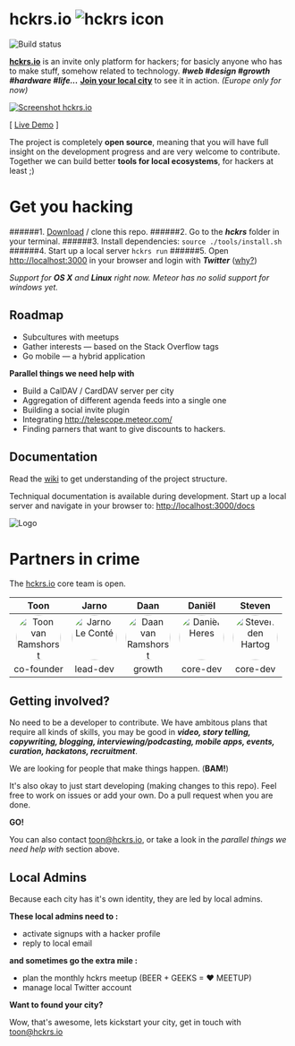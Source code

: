 hckrs.io ![hckrs icon](https://s3.amazonaws.com/hckrs.io/static/logo/logo-icon-vector-mini.png)
=========
![Build status](https://api.travis-ci.org/hckrs/hckrs.io.svg)

[**hckrs.io**](http://hckrs.io) is an invite only platform for hackers; for basicly anyone who has to make stuff, somehow related to technology. ***#web #design #growth #hardware #life...***
[**Join your local city**](http://hckrs.io) to see it in action. *(Europe only for now)*

<a href="http://hckrs.io"><img src="https://s3.amazonaws.com/hckrs.io/static/preview/preview1.jpg" alt="Screenshot hckrs.io" ></a>

[ [Live Demo](http://hckrs.io) ]

The project is completely **open source**, meaning that you will have full insight on the development progress and are very welcome to contribute. Together we can build better **tools for local ecosystems**, for hackers at least ;)



Get you hacking
================

######1. [Download](https://github.com/Jarnoleconte/hckrs.io/archive/development.zip) / clone this repo.
######2. Go to the ***hckrs*** folder in your terminal.
######3. Install dependencies: `source ./tools/install.sh`
######4. Start up a local server `hckrs run`
######5. Open [http://localhost:3000](http://localhost:3000) in your browser and login with ***Twitter*** ([why?](https://github.com/Jarnoleconte/hckrs.io/wiki/Run-Project#login-at-the-site))

*Support for* ***OS X*** *and* ***Linux*** *right now.*
*Meteor has no solid support for windows yet.*




Roadmap
--------

* Subcultures with meetups
* Gather interests — based on the Stack Overflow tags
* Go mobile — a hybrid application


**Parallel things we need help with**

* Build a CalDAV / CardDAV server per city
* Aggregation of different agenda feeds into a single one
* Building a social invite plugin
* Integrating http://telescope.meteor.com/
* Finding parners that want to give discounts to hackers.




Documentation
--------------

Read the [wiki](https://github.com/Jarnoleconte/hckrs.io/wiki) to get understanding of the project structure.

Techniqual documentation is available during development.
Start up a local server and navigate in your browser to:
[http://localhost:3000/docs](http://localhost:3000/docs)


![Logo](https://s3.amazonaws.com/hckrs.io/static/logo/logo1.jpg)




Partners in crime
==================

The [hckrs.io](http://hckrs.io) core team is open.

Toon | Jarno | Daan | Daniël | Steven
:---:|:-----:|:----:|:------:|:------:
<a href="https://github.com/ramshorst"><img src="https://avatars0.githubusercontent.com/u/5200239?v=3&s=80" width="80" alt="Toon van Ramshorst" style="width:80px;height:80px;border-radius: 40px;"></a> | <a href="https://github.com/Jarnoleconte"><img src="https://avatars0.githubusercontent.com/u/279767?v=3&s=80" alt="Jarno Le Conté" width="80" style="width:80px;height:80px;border-radius: 40px;"></a> | <a href="https://github.com/daanvr"><img src="https://avatars0.githubusercontent.com/u/4609765?v=3&s=80" alt="Daan van Ramshorst" width="80" style="width:80px;height:80px;border-radius: 40px;"></a> | <a href="https://github.com/Dandandan"><img src="https://avatars0.githubusercontent.com/u/163737?v=3&s=80" alt="Daniël Heres" width="80" style="width:80px;height:80px;border-radius: 40px;"></a> | <a href="https://github.com/Mellowlicious"><img src="https://avatars0.githubusercontent.com/u/8102336?v=3&s=80" alt="Steven den Hartog" width="80" style="width:80px;height:80px;border-radius: 40px;"></a>
co-founder | lead-dev | growth | core-dev | core-dev


Getting involved?
------------------

No need to be a developer to contribute. We have ambitous plans that require all kinds of skills, you may be good in ***video, story telling, copywriting, blogging, interviewing/podcasting, mobile apps, events, curation, hackatons, recruitment***.

We are looking for people that make things happen. (**BAM!**)

It's also okay to just start developing (making changes to this repo). Feel free to work on issues or add your own. Do a pull request when you are done.

**GO!**

You can also contact toon@hckrs.io, or take a look in the *parallel things we need help with* section above.


Local Admins
------------

Because each city has it's own identity, they are led by local admins.

**These local admins need to :**

* activate signups with a hacker profile
* reply to local email

**and sometimes go the extra mile :**

* plan the monthly hckrs meetup (BEER + GEEKS = ♥ MEETUP)
* manage local Twitter account

**Want to found your city?**

Wow, that's awesome, lets kickstart your city, get in touch with toon@hckrs.io

